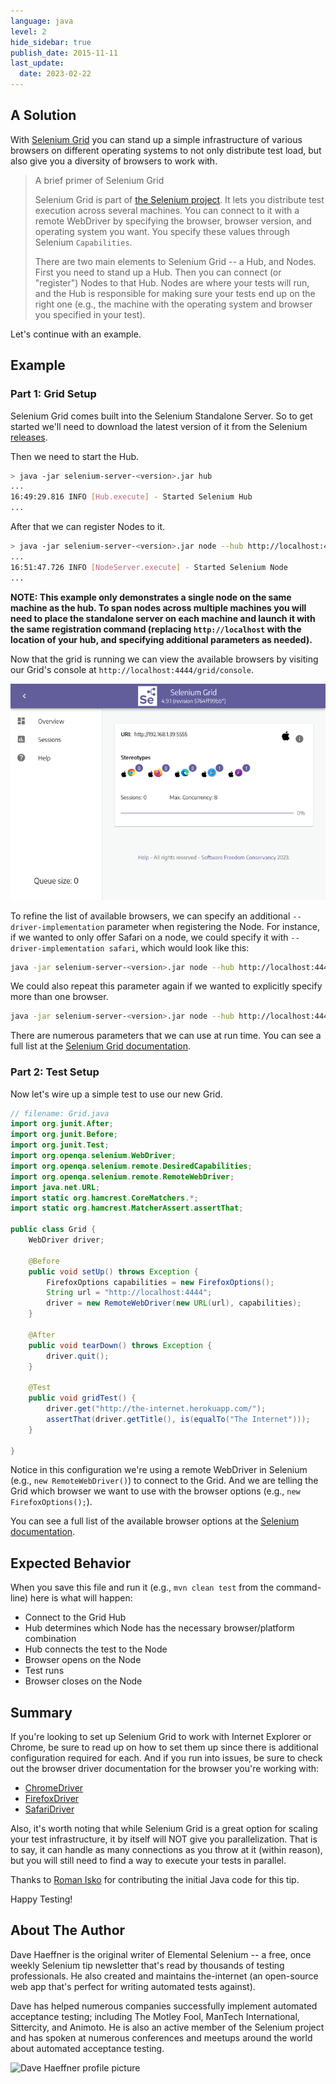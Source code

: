 ```yaml
---
language: java
level: 2
hide_sidebar: true
publish_date: 2015-11-11
last_update:
  date: 2023-02-22
---
```


## A Solution

With [Selenium Grid](https://www.selenium.dev/documentation/grid/) you can stand up a simple infrastructure of various browsers on different operating systems to not only distribute test load, but also give you a diversity of browsers to work with.

>A brief primer of Selenium Grid
>
>Selenium Grid is part of [the Selenium project](https://www.selenium.dev/). It lets you distribute test execution across several machines. You can connect to it with a remote WebDriver by specifying the browser, browser version, and operating system you want. You specify these values through Selenium `Capabilities`.
>
>There are two main elements to Selenium Grid -- a Hub, and Nodes. First you need to stand up a Hub. Then you can connect (or "register") Nodes to that Hub.
>Nodes are where your tests will run, and the Hub is responsible for making sure your tests end up on the right one (e.g., the machine with the operating
>system and browser you specified in your test).

Let's continue with an example.

## Example

### Part 1: Grid Setup

Selenium Grid comes built into the Selenium Standalone Server. So to get started we'll need to download the latest version of it from the Selenium
[releases](https://github.com/SeleniumHQ/selenium/releases).

Then we need to start the Hub.

```sh
> java -jar selenium-server-<version>.jar hub
...
16:49:29.816 INFO [Hub.execute] - Started Selenium Hub
...
```

After that we can register Nodes to it.

```sh
> java -jar selenium-server-<version>.jar node --hub http://localhost:4444
...
16:51:47.726 INFO [NodeServer.execute] - Started Selenium Node
...
```

__NOTE: This example only demonstrates a single node on the same machine as the hub. To span nodes across multiple machines you will need to place the standalone server on each machine and launch it with the same registration command (replacing `http://localhost` with the location of your hub, and specifying additional parameters as needed).__

Now that the grid is running we can view the available browsers by visiting our Grid's console at `http://localhost:4444/grid/console`.

![Grid Console](./../images/grid-console.png)

To refine the list of available browsers, we can specify an additional `--driver-implementation` parameter when registering the Node.
For instance, if we wanted to only offer Safari on a node, we could specify it with `--driver-implementation safari`, which would look
like this:

```sh
java -jar selenium-server-<version>.jar node --hub http://localhost:4444 --driver-implementation safari
```

We could also repeat this parameter again if we wanted to explicitly specify more than one browser.

```sh
java -jar selenium-server-<version>.jar node --hub http://localhost:4444 --driver-implementation safari --driver-implementation chrome
```

There are numerous parameters that we can use at run time. You can see a full list at the
[Selenium Grid documentation](https://www.selenium.dev/documentation/grid/configuration/cli_options/).

### Part 2: Test Setup

Now let's wire up a simple test to use our new Grid.

```java
// filename: Grid.java
import org.junit.After;
import org.junit.Before;
import org.junit.Test;
import org.openqa.selenium.WebDriver;
import org.openqa.selenium.remote.DesiredCapabilities;
import org.openqa.selenium.remote.RemoteWebDriver;
import java.net.URL;
import static org.hamcrest.CoreMatchers.*;
import static org.hamcrest.MatcherAssert.assertThat;

public class Grid {
    WebDriver driver;

    @Before
    public void setUp() throws Exception {
        FirefoxOptions capabilities = new FirefoxOptions();
        String url = "http://localhost:4444";
        driver = new RemoteWebDriver(new URL(url), capabilities);
    }

    @After
    public void tearDown() throws Exception {
        driver.quit();
    }

    @Test
    public void gridTest() {
        driver.get("http://the-internet.herokuapp.com/");
        assertThat(driver.getTitle(), is(equalTo("The Internet")));
    }

}
```

Notice in this configuration we're using a remote WebDriver in Selenium (e.g., `new RemoteWebDriver()`) to connect to the Grid.
And we are telling the Grid which browser we want to use with the browser options (e.g., `new FirefoxOptions();`).

You can see a full list of the available browser options at the [Selenium documentation](https://www.selenium.dev/documentation/webdriver/browsers/).

## Expected Behavior

When you save this file and run it (e.g., `mvn clean test` from the command-line) here is what will happen:

+ Connect to the Grid Hub
+ Hub determines which Node has the necessary browser/platform combination
+ Hub connects the test to the Node
+ Browser opens on the Node
+ Test runs
+ Browser closes on the Node

## Summary

If you're looking to set up Selenium Grid to work with Internet Explorer or Chrome, be sure to read up on how to set them up since there is
additional configuration required for each. And if you run into issues, be sure to check out the browser driver documentation for the
browser you're working with:

+ [ChromeDriver](https://chromedriver.chromium.org/)
+ [FirefoxDriver](https://firefox-source-docs.mozilla.org/testing/geckodriver/Support.html)
+ [SafariDriver](https://developer.apple.com/documentation/webkit/about_webdriver_for_safari)

Also, it's worth noting that while Selenium Grid is a great option for scaling your test infrastructure, it by itself will NOT give you
parallelization. That is to say, it can handle as many connections as you throw at it (within reason), but you will still need to find a
way to execute your tests in parallel.

Thanks to [Roman Isko](https://github.com/RomanIsko) for contributing the initial Java code for this tip.

Happy Testing!

## About The Author

Dave Haeffner is the original writer of Elemental Selenium -- a free, once weekly Selenium tip newsletter that's read by thousands of
testing professionals. He also created and maintains the-internet (an open-source web app that's perfect for writing automated tests against).

Dave has helped numerous companies successfully implement automated acceptance testing; including The Motley Fool, ManTech International,
Sittercity, and Animoto. He is also an active member of the Selenium project and has spoken at numerous conferences and meetups around
the world about automated acceptance testing.

![Dave Haeffner profile picture](/img/authors/dave-haeffner.jpeg#author-img 'a title')
